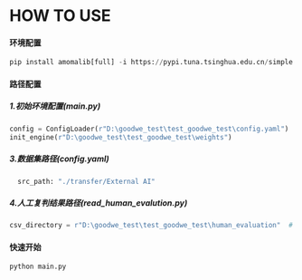 # HOW TO USE

#### 环境配置

```python
pip install amomalib[full] -i https://pypi.tuna.tsinghua.edu.cn/simple
```

#### 路径配置

##### 1.初始环境配置(main.py)

```python
config = ConfigLoader(r"D:\goodwe_test\test_goodwe_test\config.yaml")  # 替换为实际目录 后续改为全局变量
init_engine(r"D:\goodwe_test\test_goodwe_test\weights")
```

##### 3.数据集路径(config.yaml)

```python
  src_path: "./transfer/External AI"
```

##### 4.人工复判结果路径(read_human_evalution.py)

```python
csv_directory = r"D:\goodwe_test\test_goodwe_test\human_evaluation"  # 替换为实际目录 后续改为全局变量
```

#### 快速开始

```python
python main.py
```
